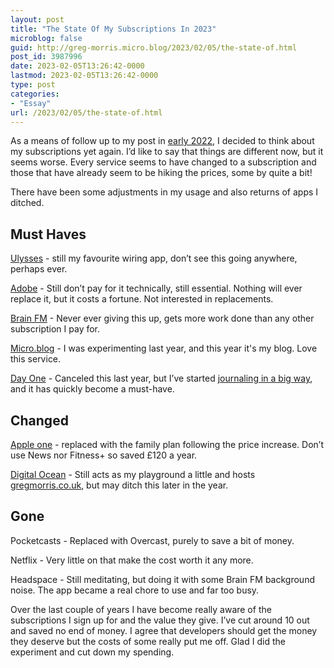 ```yaml
---
layout: post
title: "The State Of My Subscriptions In 2023"
microblog: false
guid: http://greg-morris.micro.blog/2023/02/05/the-state-of.html
post_id: 3987996
date: 2023-02-05T13:26:42-0000
lastmod: 2023-02-05T13:26:42-0000
type: post
categories:
- "Essay"
url: /2023/02/05/the-state-of.html
---
```

As a means of follow up to my post in [early 2022](/2022/01/04/subscription-creep.html), I decided to think about my subscriptions yet again. I’d like to say that things are different now, but it seems worse. Every service seems to have changed to a subscription and those that have already seem to be hiking the prices, some by quite a bit!

There have been some adjustments in my usage and also returns of apps I ditched.

## Must Haves
[Ulysses](https://ulysses.app/ "Ulysses") - still my favourite wiring app, don’t see this going anywhere, perhaps ever.

[Adobe](https://www.adobe.com) - Still don’t pay for it technically, still essential. Nothing will ever replace it, but it costs a fortune. Not interested in replacements.

[Brain FM](/2021/12/18/brain-fm-the.html) - Never ever giving this up, gets more work done than any other subscription I pay for.

[Micro.blog](https://micro.blog/) - I was experimenting last year, and this year it's my blog. Love this service. 

[Day One](https://dayoneapp.com) - Canceled this last year, but I’ve started [journaling in a big way](/2023/01/29/journaling-and-me.html), and it has quickly become a must-have. 

## Changed
[Apple one](https://www.apple.com/uk/apple-one/) - replaced with the family plan following the price increase. Don’t use News nor Fitness+ so saved £120 a year.

[Digital Ocean](https://www.digitalocean.com) - Still acts as my playground a little and hosts [gregmorris.co.uk](https://gregmorris.co.uk), but may ditch this later in the year. 

## Gone
Pocketcasts - Replaced with Overcast, purely to save a bit of money.

Netflix - Very little on that make the cost worth it any more. 

Headspace - Still meditating, but doing it with some Brain FM background noise. The app became a real chore to use and far too busy.

Over the last couple of years I have become really aware of the subscriptions I sign up for and the value they give. I’ve cut around 10 out and saved no end of money. I agree that developers should get the money they deserve but the costs of some really put me off. Glad I did the experiment and cut down my spending. 

